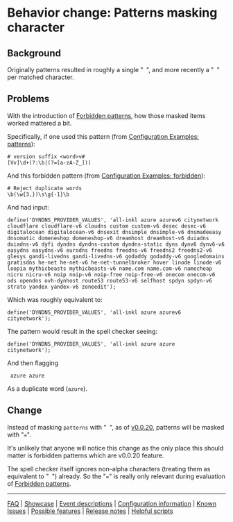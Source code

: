 # Behavior change: Patterns masking character

## Background

Originally patterns resulted in roughly a single "` `", and more recently a "` `" per matched character.

## Problems

With the introduction of [Forbidden patterns](./Feature:-Forbidden-patterns.md), how those masked items worked mattered a bit.

Specifically, if one used this pattern (from [Configuration Examples: patterns](./Configuration-Examples:-patterns.md)):

```
# version suffix <word>v#
[Vv]\d+(?:\b|(?=[a-zA-Z_]))
```

And this forbidden pattern (from [Configuration Examples: forbidden](./Configuration-Examples:-forbidden.md)):

```
# Reject duplicate words
\b(\w{3,})\s\g{-1}\b
```

And had input:

```
define('DYNDNS_PROVIDER_VALUES', 'all-inkl azure azurev6 citynetwork cloudflare cloudflare-v6 cloudns custom custom-v6 desec desec-v6 digitalocean digitalocean-v6 dnsexit dnsimple dnsimple-v6 dnsmadeeasy dnsomatic domeneshop domeneshop-v6 dreamhost dreamhost-v6 duiadns duiadns-v6 dyfi dyndns dyndns-custom dyndns-static dyns dynv6 dynv6-v6 easydns easydns-v6 eurodns freedns freedns-v6 freedns2 freedns2-v6 glesys gandi-livedns gandi-livedns-v6 godaddy godaddy-v6 googledomains gratisdns he-net he-net-v6 he-net-tunnelbroker hover linode linode-v6 loopia mythicbeasts mythicbeasts-v6 name.com name.com-v6 namecheap nicru nicru-v6 noip noip-v6 noip-free noip-free-v6 onecom onecom-v6 ods opendns ovh-dynhost route53 route53-v6 selfhost spdyn spdyn-v6 strato yandex yandex-v6 zoneedit');
```

Which was roughly equivalent to:

```
define('DYNDNS_PROVIDER_VALUES', 'all-inkl azure azurev6 citynetwork');
```

The pattern would result in the spell checker seeing:

```
define('DYNDNS_PROVIDER_VALUES', 'all-inkl azure azure   citynetwork');
```

And then flagging
```
 azure azure 
```
As a duplicate word (`azure`).

## Change

Instead of masking `patterns` with "` `", as of [v0.0.20](https://github.com/check-spelling/check-spelling/releases/tag/v0.0.20), patterns will be masked with "`=`".

It's unlikely that anyone will notice this change as the only place this should matter is forbidden patterns which are v0.0.20 feature.

The spell checker itself ignores non-alpha characters (treating them as equivalent to "` `") already. So the "`=`" is really only relevant during evaluation of [Forbidden patterns](./Feature:-Forbidden-patterns.md).

---
[FAQ](FAQ.md) | [Showcase](Showcase.md) | [Event descriptions](Event-descriptions.md) | [Configuration information](Configuration-information.md) | [Known Issues](Known-Issues.md) | [Possible features](Possible-features.md) | [Release notes](Release-notes.md) | [Helpful scripts](Helpful-scripts.md)
